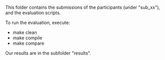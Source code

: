 This folder contains the submissions of the participants (under "sub_xx"), and the evaluation scripts.

To run the evaluation, execute:

 - make clean
 - make compile
 - make compare

Our results are in the subfolder "results".
